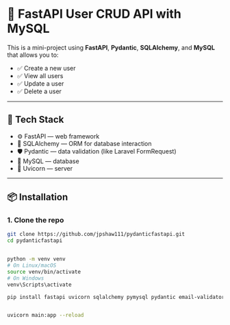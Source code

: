 # 🚀 FastAPI User CRUD API with MySQL

This is a mini-project using **FastAPI**, **Pydantic**, **SQLAlchemy**, and **MySQL** that allows you to:

- ✅ Create a new user
- ✅ View all users
- ✅ Update a user
- ✅ Delete a user

---

## 🧰 Tech Stack

- ⚙️ FastAPI — web framework
- 🧱 SQLAlchemy — ORM for database interaction
- 🛡️ Pydantic — data validation (like Laravel FormRequest)
- 🐬 MySQL — database
- 🔌 Uvicorn — server

---

## 📦 Installation

### 1. Clone the repo

```bash
git clone https://github.com/jpshaw111/pydanticfastapi.git
cd pydanticfastapi


python -m venv venv
# On Linux/macOS
source venv/bin/activate
# On Windows
venv\Scripts\activate

pip install fastapi uvicorn sqlalchemy pymysql pydantic email-validator


uvicorn main:app --reload


